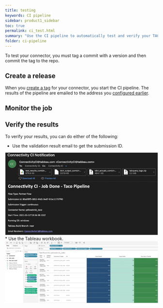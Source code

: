 ```yaml
---
title: testing
keywords: CI pipeline
sidebar: product1_sidebar
toc: true
permalink: ci_test.html
summary: "Use the CI pipeline to automatically test and verify your TACO file."
folder: ci-pipeline
---
```


To test your connector, you must tag a commit with a version and then commit the tag to the repo.
## Create a release
When you [create a tag](https://docs.github.com/en/desktop/contributing-and-collaborating-using-github-desktop/managing-commits/managing-tags) for your connector, you start the CI pipeline. The results of the pipeline are emailed to the address you [configured earlier](./ci_configuration.html).

## Monitor the job

<!-- Include email, attachments (possibly show example of each), and also add section for Tuning/Fixing problems. -->


## Verify the results

To verify your results, you can do either of the following:

* Use the validation result email to get the submission ID.
<img src="images/connectivity_ci_pipeline_email.jpg" alt="" />
* Use the Tableau workbook.
<img src="images/connectivity_ci_workbook.png" alt="" />
